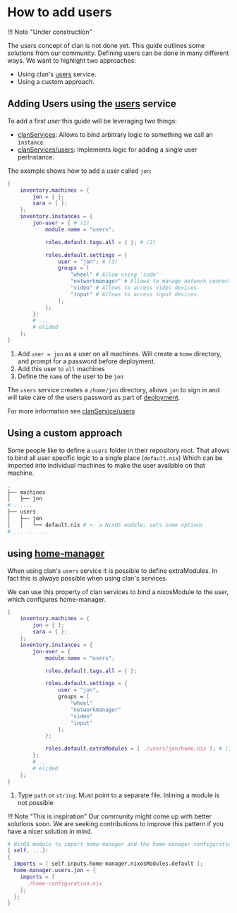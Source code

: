 # How to add users

!!! Note "Under construction"

The users concept of clan is not done yet. This guide outlines some solutions from our community.
Defining users can be done in many different ways. We want to highlight two approaches:

- Using clan's [users](../../reference/clanServices/users.md) service.
- Using a custom approach.

## Adding Users using the [users](../../reference/clanServices/users.md) service

To add a first *user* this guide will be leveraging two things:

- [clanServices](../../reference/clanServices/index.md): Allows to bind arbitrary logic to something we call an `ìnstance`.
- [clanServices/users](../../reference/clanServices/users.md): Implements logic for adding a single user perInstance.

The example shows how to add a user called `jon`:

```{.nix title="clan.nix" hl_lines="7-21"}
{
    inventory.machines = {
        jon = { };
        sara = { };
    };
    inventory.instances = {
        jon-user = { # (1)
            module.name = "users";

            roles.default.tags.all = { }; # (2)

            roles.default.settings = {
                user = "jon"; # (3)
                groups = [
                    "wheel" # Allow using 'sudo'
                    "networkmanager" # Allows to manage network connections.
                    "video" # Allows to access video devices.
                    "input" # Allows to access input devices.
                ];
            };
        };
        # ...
        # elided
    };
}
```

1. Add `user = jon` as a user on all machines. Will create a `home` directory, and prompt for a password before deployment.
2. Add this user to `all` machines
3. Define the `name` of the user to be `jon`

The `users` service creates a `/home/jon` directory, allows `jon` to sign in and will take care of the users password as part of [deployment](./deploy.md).

For more information see [clanService/users](../../reference/clanServices/users.md)

## Using a custom approach

Some people like to define a `users` folder in their repository root.
That allows to bind all user specific logic to a single place (`default.nix`)
Which can be imported into individual machines to make the user available on that machine.

```bash
.
├── machines
│   ├── jon
# ......
├── users
│   ├── jon
│   │   └── default.nix # <- a NixOS module; sets some options
# ... ... ...
```

## using [home-manager](https://github.com/nix-community/home-manager)

When using clan's `users` service it is possible to define extraModules.
In fact this is always possible when using clan's services.

We can use this property of clan services to bind a nixosModule to the user, which configures home-manager.

```{.nix title="clan.nix" hl_lines="22"}
{
    inventory.machines = {
        jon = { };
        sara = { };
    };
    inventory.instances = {
        jon-user = {
            module.name = "users";

            roles.default.tags.all = { };

            roles.default.settings = {
                user = "jon",
                groups = [
                    "wheel"
                    "networkmanager"
                    "video"
                    "input"
                ];
            };

            roles.default.extraModules = [ ./users/jon/home.nix ]; # (1)
        };
        # ...
        # elided
    };
}
```

1. Type `path` or `string`: Must point to a separate file. Inlining a module is not possible

!!! Note "This is inspiration"
    Our community might come up with better solutions soon.
    We are seeking contributions to improve this pattern if you have a nicer solution in mind.

```nix title="users/jon/home.nix"
# NixOS module to import home-manager and the home-manager configuration of 'jon'
{ self, ...}:
{
  imports = [ self.inputs.home-manager.nixosModules.default ];
  home-manager.users.jon = {
    imports = [
      ./home-configuration.nix
    ];
  };
}
```

